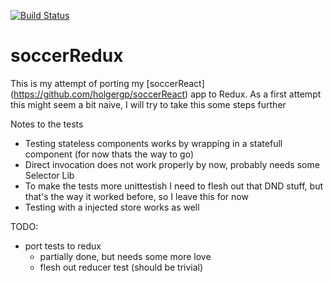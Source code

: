 [![Build Status](https://travis-ci.org/holgergp/soccerRedux.svg?branch=master)](https://travis-ci.org/holgergp/soccerRedux)
# soccerRedux

This is my attempt of porting my [soccerReact] (https://github.com/holgergp/soccerReact) app to Redux.
As a first attempt this might seem a bit naive, I will try to take this some steps further

Notes to the tests
- Testing stateless components works by wrapping in a statefull component (for now thats the way to go)
- Direct invocation does not work properly by now, probably needs some Selector Lib
- To make the tests more unittestish I need to flesh out that DND stuff, but that's the way it worked before, so I leave this for now
- Testing with a injected store works as well

TODO:

- port tests to redux
  - partially done, but needs some more love
  - flesh out reducer test (should be trivial)
  
